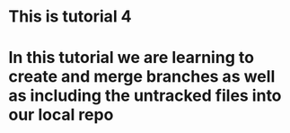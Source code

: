 # This is tutorial 4

# In this tutorial we are learning to create and merge branches as well as including the untracked files into our local repo